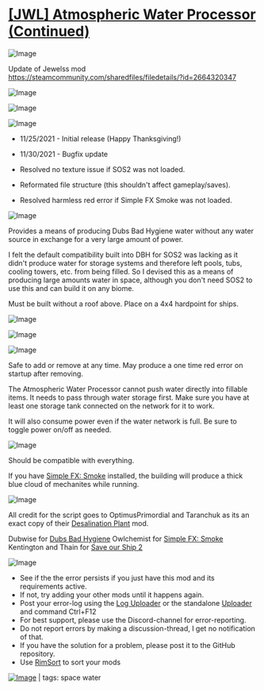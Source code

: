 # [[JWL] Atmospheric Water Processor (Continued)](https://steamcommunity.com/sharedfiles/filedetails/?id=3007838663)

![Image](https://i.imgur.com/buuPQel.png)

Update of Jewelss mod https://steamcommunity.com/sharedfiles/filedetails/?id=2664320347

![Image](https://i.imgur.com/pufA0kM.png)
	
![Image](https://i.imgur.com/Z4GOv8H.png)

![Image](https://i.imgur.com/B1FaoPN.png)


-  11/25/2021 - Initial release (Happy Thanksgiving!)
-  11/30/2021 - Bugfix update

- Resolved no texture issue if SOS2 was not loaded.
- Reformated file structure (this shouldn't affect gameplay/saves).
- Resolved harmless red error if Simple FX Smoke was not loaded.




![Image](https://i.imgur.com/wjEEjzA.png)

Provides a means of producing Dubs Bad Hygiene water without any water source in exchange for a very large amount of power.

I felt the default compatibility built into DBH for SOS2 was lacking as it didn't produce water for storage systems and therefore left pools, tubs, cooling towers, etc. from being filled. So I devised this as a means of producing large amounts water in space, although you don't need SOS2 to use this and can build it on any biome.

Must be built without a roof above. Place on a 4x4 hardpoint for ships.

![Image](https://i.imgur.com/peIshrV.png)

![Image](https://i.imgur.com/Si815dG.png)

![Image](https://i.imgur.com/w0iHNjH.png)

Safe to add or remove at any time. May produce a one time red error on startup after removing.

The Atmospheric Water Processor cannot push water directly into fillable items. It needs to pass through water storage first. Make sure you have at least one storage tank connected on the network for it to work. 

It will also consume power even if the water network is full. Be sure to toggle power on/off as needed.

![Image](https://i.imgur.com/uuFolk0.png)

Should be compatible with everything.

If you have [Simple FX: Smoke](https://steamcommunity.com/sharedfiles/filedetails/?id=2574489704) installed, the building will produce a thick blue cloud of mechanites while running.

![Image](https://i.imgur.com/gF2nf26.png)

All credit for the script goes to OptimusPrimordial and Taranchuk as its an exact copy of their [Desalination Plant](https://steamcommunity.com/sharedfiles/filedetails/?id=2590011230) mod.

Dubwise for [Dubs Bad Hygiene](https://steamcommunity.com/sharedfiles/filedetails/?id=836308268)
Owlchemist for [Simple FX: Smoke](https://steamcommunity.com/sharedfiles/filedetails/?id=2574489704)
Kentington and Thain for [Save our Ship 2](https://steamcommunity.com/sharedfiles/filedetails/?id=1909914131)

![Image](https://i.imgur.com/PwoNOj4.png)



-  See if the the error persists if you just have this mod and its requirements active.
-  If not, try adding your other mods until it happens again.
-  Post your error-log using the [Log Uploader](https://steamcommunity.com/sharedfiles/filedetails/?id=2873415404) or the standalone [Uploader](https://steamcommunity.com/sharedfiles/filedetails/?id=2873415404) and command Ctrl+F12
-  For best support, please use the Discord-channel for error-reporting.
-  Do not report errors by making a discussion-thread, I get no notification of that.
-  If you have the solution for a problem, please post it to the GitHub repository.
-  Use [RimSort](https://github.com/RimSort/RimSort/releases/latest) to sort your mods

 

[![Image](https://img.shields.io/github/v/release/emipa606/JWLAtmosphericWaterProcessor?label=latest%20version&style=plastic&color=9f1111&labelColor=black)](https://steamcommunity.com/sharedfiles/filedetails/changelog/3007838663) | tags:  space water
